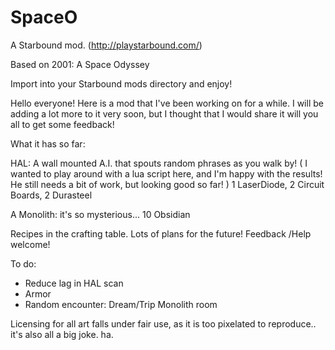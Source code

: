 # SpaceO
A Starbound mod. (http://playstarbound.com/)

Based on 2001: A Space Odyssey

Import into your Starbound mods directory and enjoy!

Hello everyone! Here is a mod that I've been working on for a while. I will be adding a lot more to it very soon, but I thought that I would share it will you all to get some feedback!

What it has so far:

HAL: A wall mounted A.I. that spouts random phrases as you walk by!
( I wanted to play around with a lua script here, and I'm happy with the results! He still needs a bit of work, but looking good so far! )
1 LaserDiode, 2 Circuit Boards, 2 Durasteel

A Monolith: it's so mysterious...
10 Obsidian

Recipes in the crafting table.
Lots of plans for the future! Feedback /Help welcome! 

To do:
  - Reduce lag in HAL scan
  - Armor
  - Random encounter: Dream/Trip Monolith room


Licensing for all art falls under fair use, as it is too pixelated to reproduce.. it's also all a big joke. ha.
